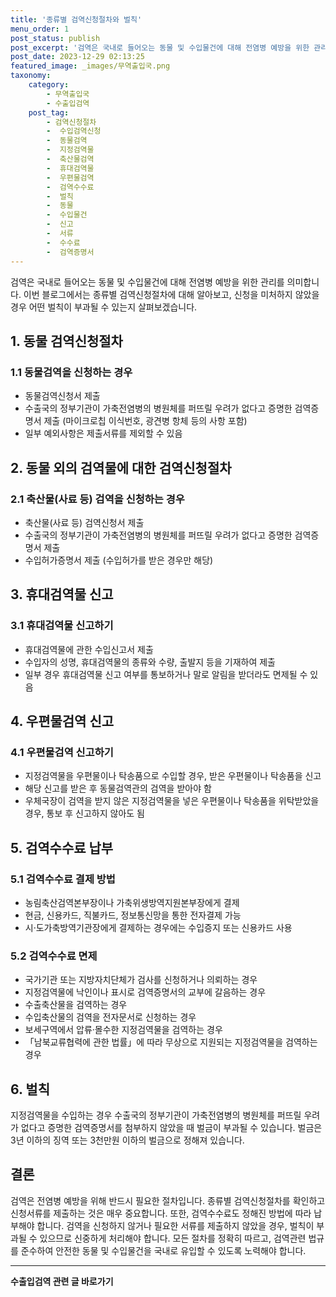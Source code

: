 ```yaml
---
title: '종류별 검역신청절차와 벌칙'
menu_order: 1
post_status: publish
post_excerpt: '검역은 국내로 들어오는 동물 및 수입물건에 대해 전염병 예방을 위한 관리를 의미합니다. 이번 블로그에서는 종류별 검역신청절차에 대해 알아보고, 신청을 미처하지 않았을 경우 어떤 벌칙이 부과될 수 있는지 살펴보겠습니다.'
post_date: 2023-12-29 02:13:25
featured_image: _images/무역출입국.png
taxonomy:
    category:
        - 무역출입국
        - 수출입검역
    post_tag:
        - 검역신청절차
        -  수입검역신청
        -  동물검역
        -  지정검역물
        -  축산물검역
        -  휴대검역물
        -  우편물검역
        -  검역수수료
        -  벌칙
        -  동물
        -  수입물건
        -  신고
        -  서류
        -  수수료
        -  검역증명서
---
```


검역은 국내로 들어오는 동물 및 수입물건에 대해 전염병 예방을 위한 관리를 의미합니다. 이번 블로그에서는 종류별 검역신청절차에 대해 알아보고, 신청을 미처하지 않았을 경우 어떤 벌칙이 부과될 수 있는지 살펴보겠습니다.

## 1. 동물 검역신청절차

### 1.1 동물검역을 신청하는 경우
- 동물검역신청서 제출
- 수출국의 정부기관이 가축전염병의 병원체를 퍼뜨릴 우려가 없다고 증명한 검역증명서 제출 (마이크로칩 이식번호, 광견병 항체 등의 사항 포함)
- 일부 예외사항은 제출서류를 제외할 수 있음

## 2. 동물 외의 검역물에 대한 검역신청절차

### 2.1 축산물(사료 등) 검역을 신청하는 경우
- 축산물(사료 등) 검역신청서 제출
- 수출국의 정부기관이 가축전염병의 병원체를 퍼뜨릴 우려가 없다고 증명한 검역증명서 제출
- 수입허가증명서 제출 (수입허가를 받은 경우만 해당)

## 3. 휴대검역물 신고

### 3.1 휴대검역물 신고하기
- 휴대검역물에 관한 수입신고서 제출
- 수입자의 성명, 휴대검역물의 종류와 수량, 출발지 등을 기재하여 제출
- 일부 경우 휴대검역물 신고 여부를 통보하거나 말로 알림을 받더라도 면제될 수 있음

## 4. 우편물검역 신고

### 4.1 우편물검역 신고하기
- 지정검역물을 우편물이나 탁송품으로 수입할 경우, 받은 우편물이나 탁송품을 신고
- 해당 신고를 받은 후 동물검역관의 검역을 받아야 함
- 우체국장이 검역을 받지 않은 지정검역물을 넣은 우편물이나 탁송품을 위탁받았을 경우, 통보 후 신고하지 않아도 됨

## 5. 검역수수료 납부

### 5.1 검역수수료 결제 방법
- 농림축산검역본부장이나 가축위생방역지원본부장에게 결제
- 현금, 신용카드, 직불카드, 정보통신망을 통한 전자결제 가능
- 시·도가축방역기관장에게 결제하는 경우에는 수입증지 또는 신용카드 사용

### 5.2 검역수수료 면제
- 국가기관 또는 지방자치단체가 검사를 신청하거나 의뢰하는 경우
- 지정검역물에 낙인이나 표시로 검역증명서의 교부에 갈음하는 경우
- 수출축산물을 검역하는 경우
- 수입축산물의 검역을 전자문서로 신청하는 경우
- 보세구역에서 압류·몰수한 지정검역물을 검역하는 경우
- 「남북교류협력에 관한 법률」에 따라 무상으로 지원되는 지정검역물을 검역하는 경우

## 6. 벌칙

지정검역물을 수입하는 경우 수출국의 정부기관이 가축전염병의 병원체를 퍼뜨릴 우려가 없다고 증명한 검역증명서를 첨부하지 않았을 때 벌금이 부과될 수 있습니다. 벌금은 3년 이하의 징역 또는 3천만원 이하의 벌금으로 정해져 있습니다.

## 결론

검역은 전염병 예방을 위해 반드시 필요한 절차입니다. 종류별 검역신청절차를 확인하고 신청서류를 제출하는 것은 매우 중요합니다. 또한, 검역수수료도 정해진 방법에 따라 납부해야 합니다. 검역을 신청하지 않거나 필요한 서류를 제출하지 않았을 경우, 벌칙이 부과될 수 있으므로 신중하게 처리해야 합니다. 모든 절차를 정확히 따르고, 검역관련 법규를 준수하여 안전한 동물 및 수입물건을 국내로 유입할 수 있도록 노력해야 합니다.
<!-- wp:separator -->
<hr class="wp-block-separator has-alpha-channel-opacity"/>
<!-- /wp:separator -->

<!-- wp:group {"backgroundColor":"base","layout":{"type":"constrained"}} -->
<div class="wp-block-group has-base-background-color has-background"><!-- wp:paragraph {"align":"center","fontSize":"medium"} -->
<p class="has-text-align-center has-large-font-size"><strong>수출입검역 관련 글 바로가기</strong></p>
<!-- /wp:paragraph -->


<!-- wp:latest-posts
{"categories":[{"id":15006,"count":19,"description":"","link":"https://uknowlaw.com/category/%ec%88%98%ec%b6%9c%ec%9e%85%ea%b2%80%ec%97%ad/","name":"수출입검역","slug":"수출입검역","taxonomy":"category","parent":0,"meta":[],"_links":{"self":[{"href":"https://uknowlaw.com/wp-json/wp/v2/categories/15006"}],"collection":[{"href":"https://uknowlaw.com/wp-json/wp/v2/categories"}],"about":[{"href":"https://uknowlaw.com/wp-json/wp/v2/taxonomies/category"}],"wp:post_type":[{"href":"https://uknowlaw.com/wp-json/wp/v2/posts?categories=15006"}],"curies":[{"name":"wp","href":"https://api.w.org/{rel}","templated":true}]}}],"postsToShow":100,"excerptLength":28,"postLayout":"grid","columns":2,"featuredImageAlign":"left","featuredImageSizeSlug":"large","fontSize":"small"} /--></div>
<!-- /wp:group -->